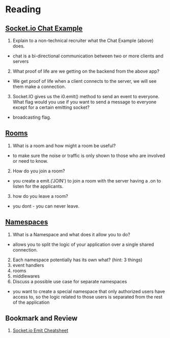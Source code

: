 # Reading

## [Socket.io Chat Example](https://socket.io/get-started/chat/)

1. Explain to a non-technical recruiter what the Chat Example (above) does.
  - chat is a bi-directional communication between two or more clients and servers
2. What proof of life are we getting on the backend from the above app?
  - We get proof of life when a client connects to the server, we will see them make a connection. 
3. Socket.IO gives us the i0.emit() method to send an event to everyone. What flag would you use if you want to send a message to everyone except for a certain emitting socket?
  - broadcasting flag.

## [Rooms](https://socket.io/docs/v4/rooms)

1. What is a room and how might a room be useful?
  - to make sure the noise or traffic is only shown to those who are involved or need to know. 
2. How do you join a room?
  - you create a emit.('JOIN') to join a room with the server having a .on to listen for the applicants.
3. how do you leave a room?
  - you dont - you can never leave.

## [Namespaces](https://socket.io/docs/v4/namespaces/)

1. What is a Namespace and what does it allow you to do?
  - allows you to split the logic of your application over a single shared connection.
2. Each namespace potentially has its own what? (hint: 3 things)
  1. event handlers
  2. rooms
  3. middlewares
3. Discuss a possible use case for separate namespaces
  - you want to create a special namespace that only authorized users have access to, so the logic related to those users is separated from the rest of the application

## Bookmark and Review
1. [Socket.io Emit Cheatsheet](https://socket.io/docs/v4/emit-cheatsheet/)